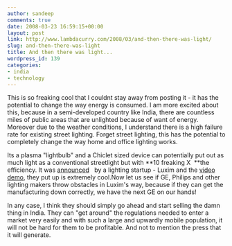 ```yaml
---
author: sandeep
comments: true
date: 2008-03-23 16:59:15+00:00
layout: post
link: http://www.lambdacurry.com/2008/03/and-then-there-was-light/
slug: and-then-there-was-light
title: And then there was light...
wordpress_id: 139
categories:
- india
- technology
---
```


This is so freaking cool that I couldnt stay away from posting it - it has the potential to change the way energy is consumed. I am more excited about this, because in a semi-developed country like India, there are countless miles of public areas that are unlighted because of want of energy. Moreover due to the weather conditions, I understand there is a high failure rate for existing street lighting. Forget street lighting, this has the potential to completely change the way home and office lighting works.

Its a plasma "lightbulb" and a Chiclet sized device can potentially put out as much light as a conventional streetlight but with **10 freaking X  **the efficiency. It was [announced](http://hardware.slashdot.org/hardware/08/03/22/2049257.shtml)   by a lighting startup - Luxim and the [video demo](http://news.zdnet.com/2422-13568_22-192842.html), they put up is extremely cool.Now let us see if GE, Philips and other lighting makers throw obstacles in Luxim's way, because if they can get the manufacturing down correctly, we have the next GE on our hands!

In any case, I think they should simply go ahead and start selling the damn thing in India. They can "get around" the regulations needed to enter a market very easily and with such a large and upwardly mobile population, it will not be hard for them to be profitable. And not to mention the press that it will generate.
